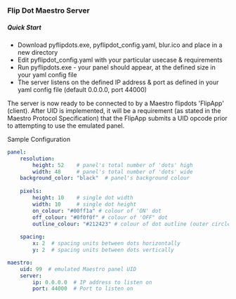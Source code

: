 ### Flip Dot Maestro Server

##### Quick Start
* Download pyflipdots.exe, pyflipdot_config.yaml, blur.ico and place in a new directory
* Edit pyflipdot_config.yaml with your particular usecase & requirements
* Run pyflipdots.exe - your panel should appear, at the defined size in your yaml config file
* The server listens on the defined IP address & port as defined in your yaml config file (default 0.0.0.0, port 44000)

<p>The server is now ready to be connected to by a Maestro flipdots 'FlipApp' (client).  After UID is implemented, it will be a requirement 
(as stated in the Maestro Protocol Specification) that the FlipApp submits a UID opcode prior to attempting to use the emulated panel.
</p>
<p>Sample Configuration</p>

```yaml
panel:
    resolution:
        height: 52    # panel's total number of 'dots' high
        width: 48     # panel's total number of 'dots' wide
    background_color: "black"  # panel's background colour
    
    pixels:
        height: 10    # single dot width
        width: 10     # single dot height
        on_colour: "#00ff1a" # colour of 'ON' dot
        off_colour: "#0f0f0f" # colour of 'OFF" dot
        outline_colour: "#212423" # colour of dot outline (outer circle)
    
    spacing:
        x: 2  # spacing units between dots horizontally
        y: 2  # spacing units between dots vertically

maestro:
    uid: 99  # emulated Maestro panel UID
    server:
        ip: 0.0.0.0  # IP address to listen on
        port: 44000  # Port to listen on
```
